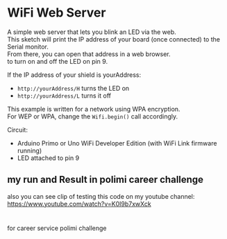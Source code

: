 # WiFi Web Server

 A simple web server that lets you blink an LED via the web.  
 This sketch will print the IP address of your board (once connected) to the Serial monitor.  
 From there, you can open that address in a web browser.  
 to turn on and off the LED on pin 9.  

 If the IP address of your shield is yourAddress:  
 - `http://yourAddress/H` turns the LED on  
 - `http://yourAddress/L` turns it off  

 This example is written for a network using WPA encryption.  
 For WEP or WPA, change the `Wifi.begin()` call accordingly.  

 Circuit:
 * Arduino Primo or Uno WiFi Developer Edition (with WiFi Link firmware running)
 * LED attached to pin 9

## my run and Result in polimi career challenge

also you can see clip of testing this code on my youtube channel:  
https://www.youtube.com/watch?v=K0I9b7xwXck

#
for career service polimi challenge
